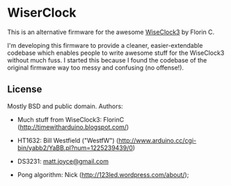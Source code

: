# WiserClock
This is an alternative firmware for the awesome [WiseClock3][] by Florin C.

I'm developing this firmware to provide a cleaner, easier-extendable codebase which enables people to write awesome stuff for the WiseClock3 without much fuss. I started this because I found the codebase of the original firmware way too messy and confusing (no offense!).

## License
Mostly BSD and public domain. Authors:

- Much stuff from WiseClock3: FlorinC (http://timewitharduino.blogspot.com/)

- HT1632: Bill Westfield ("WestfW") (http://www.arduino.cc/cgi-bin/yabb2/YaBB.pl?num=1225239439/0)

- DS3231: matt.joyce@gmail.com

- Pong algorithm: Nick (http://123led.wordpress.com/about/);

[WiseClock3]: http://timewitharduino.blogspot.com/2011/01/introducing-wise-clock-3.html